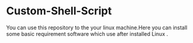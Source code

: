 # Custom-Shell-Script
You can use this repository to the your linux machine.Here you can install some basic requirement software which use after installed Linux .
